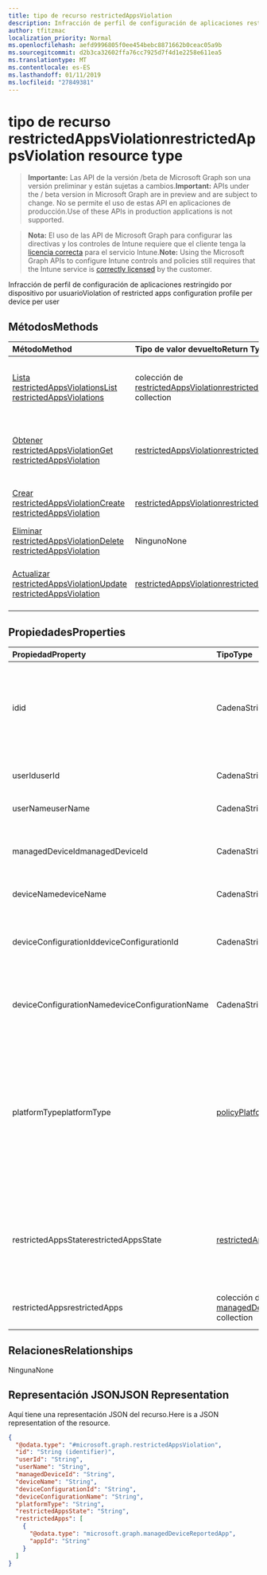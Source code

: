 ```yaml
---
title: tipo de recurso restrictedAppsViolation
description: Infracción de perfil de configuración de aplicaciones restringido por dispositivo por usuario
author: tfitzmac
localization_priority: Normal
ms.openlocfilehash: aefd9996805f0ee454bebc8871662b0ceac05a9b
ms.sourcegitcommit: d2b3ca32602ffa76cc7925d7f4d1e2258e611ea5
ms.translationtype: MT
ms.contentlocale: es-ES
ms.lasthandoff: 01/11/2019
ms.locfileid: "27849381"
---
```

# <a name="restrictedappsviolation-resource-type"></a><span data-ttu-id="de34d-103">tipo de recurso restrictedAppsViolation</span><span class="sxs-lookup"><span data-stu-id="de34d-103">restrictedAppsViolation resource type</span></span>

> <span data-ttu-id="de34d-104">**Importante:** Las API de la versión /beta de Microsoft Graph son una versión preliminar y están sujetas a cambios.</span><span class="sxs-lookup"><span data-stu-id="de34d-104">**Important:** APIs under the / beta version in Microsoft Graph are in preview and are subject to change.</span></span> <span data-ttu-id="de34d-105">No se permite el uso de estas API en aplicaciones de producción.</span><span class="sxs-lookup"><span data-stu-id="de34d-105">Use of these APIs in production applications is not supported.</span></span>

> <span data-ttu-id="de34d-106">**Nota:** El uso de las API de Microsoft Graph para configurar las directivas y los controles de Intune requiere que el cliente tenga la [licencia correcta](https://go.microsoft.com/fwlink/?linkid=839381) para el servicio Intune.</span><span class="sxs-lookup"><span data-stu-id="de34d-106">**Note:** Using the Microsoft Graph APIs to configure Intune controls and policies still requires that the Intune service is [correctly licensed](https://go.microsoft.com/fwlink/?linkid=839381) by the customer.</span></span>

<span data-ttu-id="de34d-107">Infracción de perfil de configuración de aplicaciones restringido por dispositivo por usuario</span><span class="sxs-lookup"><span data-stu-id="de34d-107">Violation of restricted apps configuration profile per device per user</span></span>
## <a name="methods"></a><span data-ttu-id="de34d-108">Métodos</span><span class="sxs-lookup"><span data-stu-id="de34d-108">Methods</span></span>
|<span data-ttu-id="de34d-109">Método</span><span class="sxs-lookup"><span data-stu-id="de34d-109">Method</span></span>|<span data-ttu-id="de34d-110">Tipo de valor devuelto</span><span class="sxs-lookup"><span data-stu-id="de34d-110">Return Type</span></span>|<span data-ttu-id="de34d-111">Descripción</span><span class="sxs-lookup"><span data-stu-id="de34d-111">Description</span></span>|
|:---|:---|:---|
|[<span data-ttu-id="de34d-112">Lista restrictedAppsViolations</span><span class="sxs-lookup"><span data-stu-id="de34d-112">List restrictedAppsViolations</span></span>](../api/intune-deviceconfig-restrictedappsviolation-list.md)|<span data-ttu-id="de34d-113">colección de [restrictedAppsViolation](../resources/intune-deviceconfig-restrictedappsviolation.md)</span><span class="sxs-lookup"><span data-stu-id="de34d-113">[restrictedAppsViolation](../resources/intune-deviceconfig-restrictedappsviolation.md) collection</span></span>|<span data-ttu-id="de34d-114">Propiedades de la lista y relaciones de los objetos [restrictedAppsViolation](../resources/intune-deviceconfig-restrictedappsviolation.md) .</span><span class="sxs-lookup"><span data-stu-id="de34d-114">List properties and relationships of the [restrictedAppsViolation](../resources/intune-deviceconfig-restrictedappsviolation.md) objects.</span></span>|
|[<span data-ttu-id="de34d-115">Obtener restrictedAppsViolation</span><span class="sxs-lookup"><span data-stu-id="de34d-115">Get restrictedAppsViolation</span></span>](../api/intune-deviceconfig-restrictedappsviolation-get.md)|[<span data-ttu-id="de34d-116">restrictedAppsViolation</span><span class="sxs-lookup"><span data-stu-id="de34d-116">restrictedAppsViolation</span></span>](../resources/intune-deviceconfig-restrictedappsviolation.md)|<span data-ttu-id="de34d-117">Leer las propiedades y las relaciones del objeto [restrictedAppsViolation](../resources/intune-deviceconfig-restrictedappsviolation.md) .</span><span class="sxs-lookup"><span data-stu-id="de34d-117">Read properties and relationships of the [restrictedAppsViolation](../resources/intune-deviceconfig-restrictedappsviolation.md) object.</span></span>|
|[<span data-ttu-id="de34d-118">Crear restrictedAppsViolation</span><span class="sxs-lookup"><span data-stu-id="de34d-118">Create restrictedAppsViolation</span></span>](../api/intune-deviceconfig-restrictedappsviolation-create.md)|[<span data-ttu-id="de34d-119">restrictedAppsViolation</span><span class="sxs-lookup"><span data-stu-id="de34d-119">restrictedAppsViolation</span></span>](../resources/intune-deviceconfig-restrictedappsviolation.md)|<span data-ttu-id="de34d-120">Crear un nuevo objeto [restrictedAppsViolation](../resources/intune-deviceconfig-restrictedappsviolation.md) .</span><span class="sxs-lookup"><span data-stu-id="de34d-120">Create a new [restrictedAppsViolation](../resources/intune-deviceconfig-restrictedappsviolation.md) object.</span></span>|
|[<span data-ttu-id="de34d-121">Eliminar restrictedAppsViolation</span><span class="sxs-lookup"><span data-stu-id="de34d-121">Delete restrictedAppsViolation</span></span>](../api/intune-deviceconfig-restrictedappsviolation-delete.md)|<span data-ttu-id="de34d-122">Ninguno</span><span class="sxs-lookup"><span data-stu-id="de34d-122">None</span></span>|<span data-ttu-id="de34d-123">Elimina un [restrictedAppsViolation](../resources/intune-deviceconfig-restrictedappsviolation.md).</span><span class="sxs-lookup"><span data-stu-id="de34d-123">Deletes a [restrictedAppsViolation](../resources/intune-deviceconfig-restrictedappsviolation.md).</span></span>|
|[<span data-ttu-id="de34d-124">Actualizar restrictedAppsViolation</span><span class="sxs-lookup"><span data-stu-id="de34d-124">Update restrictedAppsViolation</span></span>](../api/intune-deviceconfig-restrictedappsviolation-update.md)|[<span data-ttu-id="de34d-125">restrictedAppsViolation</span><span class="sxs-lookup"><span data-stu-id="de34d-125">restrictedAppsViolation</span></span>](../resources/intune-deviceconfig-restrictedappsviolation.md)|<span data-ttu-id="de34d-126">Actualizar las propiedades de un objeto [restrictedAppsViolation](../resources/intune-deviceconfig-restrictedappsviolation.md) .</span><span class="sxs-lookup"><span data-stu-id="de34d-126">Update the properties of a [restrictedAppsViolation](../resources/intune-deviceconfig-restrictedappsviolation.md) object.</span></span>|

## <a name="properties"></a><span data-ttu-id="de34d-127">Propiedades</span><span class="sxs-lookup"><span data-stu-id="de34d-127">Properties</span></span>
|<span data-ttu-id="de34d-128">Propiedad</span><span class="sxs-lookup"><span data-stu-id="de34d-128">Property</span></span>|<span data-ttu-id="de34d-129">Tipo</span><span class="sxs-lookup"><span data-stu-id="de34d-129">Type</span></span>|<span data-ttu-id="de34d-130">Descripción</span><span class="sxs-lookup"><span data-stu-id="de34d-130">Description</span></span>|
|:---|:---|:---|
|<span data-ttu-id="de34d-131">id</span><span class="sxs-lookup"><span data-stu-id="de34d-131">id</span></span>|<span data-ttu-id="de34d-132">Cadena</span><span class="sxs-lookup"><span data-stu-id="de34d-132">String</span></span>|<span data-ttu-id="de34d-133">Identificador único para el objeto.</span><span class="sxs-lookup"><span data-stu-id="de34d-133">Unique identifier for the object.</span></span> <span data-ttu-id="de34d-134">Creados a partir de accountId, deviceId, Id. de directiva y userId</span><span class="sxs-lookup"><span data-stu-id="de34d-134">Composed from accountId, deviceId, policyId and userId</span></span>|
|<span data-ttu-id="de34d-135">userId</span><span class="sxs-lookup"><span data-stu-id="de34d-135">userId</span></span>|<span data-ttu-id="de34d-136">Cadena</span><span class="sxs-lookup"><span data-stu-id="de34d-136">String</span></span>|<span data-ttu-id="de34d-137">Identificador único del usuario, debe ser el Guid</span><span class="sxs-lookup"><span data-stu-id="de34d-137">User unique identifier, must be Guid</span></span>|
|<span data-ttu-id="de34d-138">userName</span><span class="sxs-lookup"><span data-stu-id="de34d-138">userName</span></span>|<span data-ttu-id="de34d-139">Cadena</span><span class="sxs-lookup"><span data-stu-id="de34d-139">String</span></span>|<span data-ttu-id="de34d-140">Nombre de usuario</span><span class="sxs-lookup"><span data-stu-id="de34d-140">User name</span></span>|
|<span data-ttu-id="de34d-141">managedDeviceId</span><span class="sxs-lookup"><span data-stu-id="de34d-141">managedDeviceId</span></span>|<span data-ttu-id="de34d-142">Cadena</span><span class="sxs-lookup"><span data-stu-id="de34d-142">String</span></span>|<span data-ttu-id="de34d-143">Identificador único de dispositivos administrados, debe ser el Guid</span><span class="sxs-lookup"><span data-stu-id="de34d-143">Managed device unique identifier, must be Guid</span></span>|
|<span data-ttu-id="de34d-144">deviceName</span><span class="sxs-lookup"><span data-stu-id="de34d-144">deviceName</span></span>|<span data-ttu-id="de34d-145">Cadena</span><span class="sxs-lookup"><span data-stu-id="de34d-145">String</span></span>|<span data-ttu-id="de34d-146">Nombre de dispositivo</span><span class="sxs-lookup"><span data-stu-id="de34d-146">Device name</span></span>|
|<span data-ttu-id="de34d-147">deviceConfigurationId</span><span class="sxs-lookup"><span data-stu-id="de34d-147">deviceConfigurationId</span></span>|<span data-ttu-id="de34d-148">Cadena</span><span class="sxs-lookup"><span data-stu-id="de34d-148">String</span></span>|<span data-ttu-id="de34d-149">Identificador único de dispositivo configuración perfil, debe ser el Guid</span><span class="sxs-lookup"><span data-stu-id="de34d-149">Device configuration profile unique identifier, must be Guid</span></span>|
|<span data-ttu-id="de34d-150">deviceConfigurationName</span><span class="sxs-lookup"><span data-stu-id="de34d-150">deviceConfigurationName</span></span>|<span data-ttu-id="de34d-151">Cadena</span><span class="sxs-lookup"><span data-stu-id="de34d-151">String</span></span>|<span data-ttu-id="de34d-152">Nombre del perfil de configuración de dispositivo</span><span class="sxs-lookup"><span data-stu-id="de34d-152">Device configuration profile name</span></span>|
|<span data-ttu-id="de34d-153">platformType</span><span class="sxs-lookup"><span data-stu-id="de34d-153">platformType</span></span>|[<span data-ttu-id="de34d-154">policyPlatformType</span><span class="sxs-lookup"><span data-stu-id="de34d-154">policyPlatformType</span></span>](../resources/intune-deviceconfig-policyplatformtype.md)|<span data-ttu-id="de34d-155">Tipo de plataforma.</span><span class="sxs-lookup"><span data-stu-id="de34d-155">Platform type.</span></span> <span data-ttu-id="de34d-156">Los valores posibles son: `android`, `androidForWork`, `iOS`, `macOS`, `windowsPhone81`, `windows81AndLater`, `windows10AndLater`, `androidWorkProfile` y `all`.</span><span class="sxs-lookup"><span data-stu-id="de34d-156">Possible values are: `android`, `androidForWork`, `iOS`, `macOS`, `windowsPhone81`, `windows81AndLater`, `windows10AndLater`, `androidWorkProfile`, `all`.</span></span>|
|<span data-ttu-id="de34d-157">restrictedAppsState</span><span class="sxs-lookup"><span data-stu-id="de34d-157">restrictedAppsState</span></span>|[<span data-ttu-id="de34d-158">restrictedAppsState</span><span class="sxs-lookup"><span data-stu-id="de34d-158">restrictedAppsState</span></span>](../resources/intune-deviceconfig-restrictedappsstate.md)|<span data-ttu-id="de34d-159">Estado de aplicaciones restringidos.</span><span class="sxs-lookup"><span data-stu-id="de34d-159">Restricted apps state.</span></span> <span data-ttu-id="de34d-160">Los valores posibles son: `prohibitedApps` y `notApprovedApps`.</span><span class="sxs-lookup"><span data-stu-id="de34d-160">Possible values are: `prohibitedApps`, `notApprovedApps`.</span></span>|
|<span data-ttu-id="de34d-161">restrictedApps</span><span class="sxs-lookup"><span data-stu-id="de34d-161">restrictedApps</span></span>|<span data-ttu-id="de34d-162">colección de [managedDeviceReportedApp](../resources/intune-deviceconfig-manageddevicereportedapp.md)</span><span class="sxs-lookup"><span data-stu-id="de34d-162">[managedDeviceReportedApp](../resources/intune-deviceconfig-manageddevicereportedapp.md) collection</span></span>|<span data-ttu-id="de34d-163">Lista de aplicaciones restringidas infringidas</span><span class="sxs-lookup"><span data-stu-id="de34d-163">List of violated restricted apps</span></span>|

## <a name="relationships"></a><span data-ttu-id="de34d-164">Relaciones</span><span class="sxs-lookup"><span data-stu-id="de34d-164">Relationships</span></span>
<span data-ttu-id="de34d-165">Ninguna</span><span class="sxs-lookup"><span data-stu-id="de34d-165">None</span></span>
## <a name="json-representation"></a><span data-ttu-id="de34d-166">Representación JSON</span><span class="sxs-lookup"><span data-stu-id="de34d-166">JSON Representation</span></span>
<span data-ttu-id="de34d-167">Aquí tiene una representación JSON del recurso.</span><span class="sxs-lookup"><span data-stu-id="de34d-167">Here is a JSON representation of the resource.</span></span>
<!-- {
  "blockType": "resource",
  "keyProperty": "id",
  "@odata.type": "microsoft.graph.restrictedAppsViolation"
}
-->
``` json
{
  "@odata.type": "#microsoft.graph.restrictedAppsViolation",
  "id": "String (identifier)",
  "userId": "String",
  "userName": "String",
  "managedDeviceId": "String",
  "deviceName": "String",
  "deviceConfigurationId": "String",
  "deviceConfigurationName": "String",
  "platformType": "String",
  "restrictedAppsState": "String",
  "restrictedApps": [
    {
      "@odata.type": "microsoft.graph.managedDeviceReportedApp",
      "appId": "String"
    }
  ]
}
```





